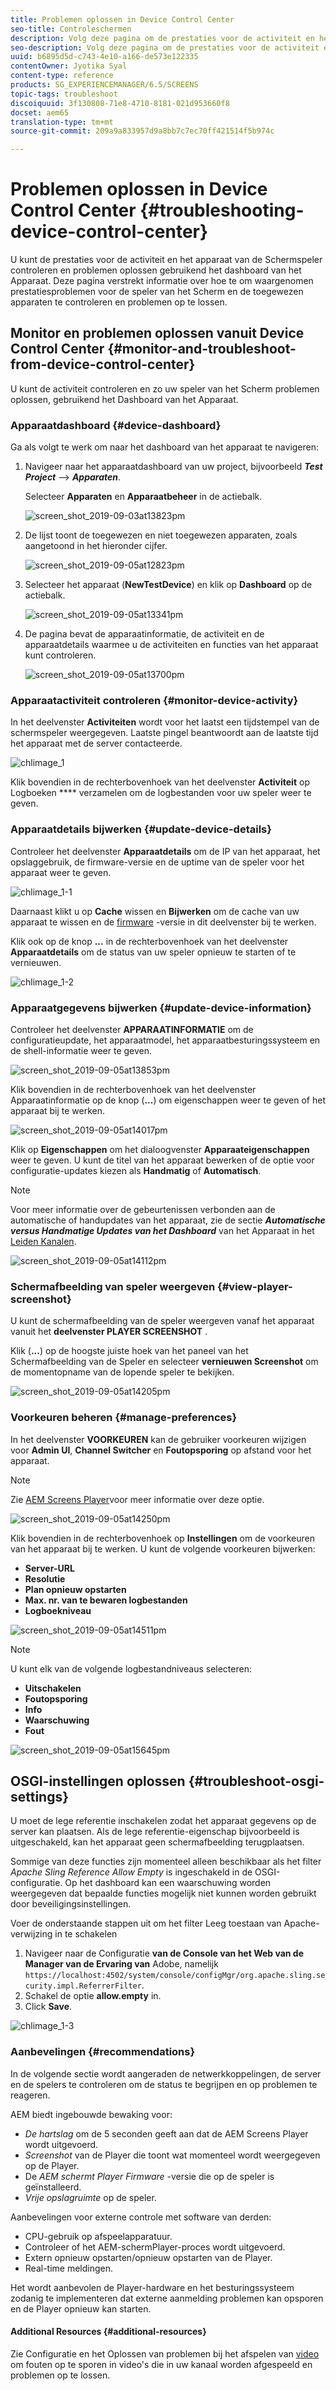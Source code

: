 ```yaml
---
title: Problemen oplossen in Device Control Center
seo-title: Controleschermen
description: Volg deze pagina om de prestaties voor de activiteit en het apparaat van de Schermspeler te controleren en problemen op te lossen gebruikend het dashboard van het Apparaat.
seo-description: Volg deze pagina om de prestaties voor de activiteit en het apparaat van de Schermspeler te controleren en problemen op te lossen gebruikend het dashboard van het Apparaat.
uuid: b6895d5d-c743-4e10-a166-de573e122335
contentOwner: Jyotika Syal
content-type: reference
products: SG_EXPERIENCEMANAGER/6.5/SCREENS
topic-tags: troubleshoot
discoiquuid: 3f130808-71e8-4710-8181-021d953660f8
docset: aem65
translation-type: tm+mt
source-git-commit: 209a9a833957d9a8bb7c7ec70ff421514f5b974c

---
```



# Problemen oplossen in Device Control Center {#troubleshooting-device-control-center}

U kunt de prestaties voor de activiteit en het apparaat van de Schermspeler controleren en problemen oplossen gebruikend het dashboard van het Apparaat. Deze pagina verstrekt informatie over hoe te om waargenomen prestatiesproblemen voor de speler van het Scherm en de toegewezen apparaten te controleren en problemen op te lossen.

## Monitor en problemen oplossen vanuit Device Control Center {#monitor-and-troubleshoot-from-device-control-center}

U kunt de activiteit controleren en zo uw speler van het Scherm problemen oplossen, gebruikend het Dashboard van het Apparaat.

### Apparaatdashboard {#device-dashboard}

Ga als volgt te werk om naar het dashboard van het apparaat te navigeren:

1. Navigeer naar het apparaatdashboard van uw project, bijvoorbeeld ***Test Project*** —> ***Apparaten***.

   Selecteer **Apparaten** en **Apparaatbeheer** in de actiebalk.

   ![screen_shot_2019-09-03at13823pm](assets/screen_shot_2019-09-03at13823pm.png)

1. De lijst toont de toegewezen en niet toegewezen apparaten, zoals aangetoond in het hieronder cijfer.

   ![screen_shot_2019-09-05at12823pm](assets/screen_shot_2019-09-05at12823pm.png)

1. Selecteer het apparaat (**NewTestDevice**) en klik op **Dashboard** op de actiebalk.

   ![screen_shot_2019-09-05at13341pm](assets/screen_shot_2019-09-05at13341pm.png)

1. De pagina bevat de apparaatinformatie, de activiteit en de apparaatdetails waarmee u de activiteiten en functies van het apparaat kunt controleren.

   ![screen_shot_2019-09-05at13700pm](assets/screen_shot_2019-09-05at13700pm.png)

### Apparaatactiviteit controleren {#monitor-device-activity}

In het deelvenster **Activiteiten** wordt voor het laatst een tijdstempel van de schermspeler weergegeven. Laatste pingel beantwoordt aan de laatste tijd het apparaat met de server contacteerde.

![chlimage_1](assets/chlimage_1.png)

Klik bovendien in de rechterbovenhoek van het deelvenster **Activiteit** op Logboeken **** verzamelen om de logbestanden voor uw speler weer te geven.

### Apparaatdetails bijwerken {#update-device-details}

Controleer het deelvenster **Apparaatdetails** om de IP van het apparaat, het opslaggebruik, de firmware-versie en de uptime van de speler voor het apparaat weer te geven.

![chlimage_1-1](assets/chlimage_1-1.png)

Daarnaast klikt u op **Cache** wissen en **Bijwerken** om de cache van uw apparaat te wissen en de [firmware](screens-glossary.md) -versie in dit deelvenster bij te werken.

Klik ook op de knop **...** in de rechterbovenhoek van het deelvenster **Apparaatdetails** om de status van uw speler opnieuw te starten of te vernieuwen.

![chlimage_1-2](assets/chlimage_1-2.png)

### Apparaatgegevens bijwerken {#update-device-information}

Controleer het deelvenster **APPARAATINFORMATIE** om de configuratieupdate, het apparaatmodel, het apparaatbesturingssysteem en de shell-informatie weer te geven.

![screen_shot_2019-09-05at13853pm](assets/screen_shot_2019-09-05at13853pm.png)

Klik bovendien in de rechterbovenhoek van het deelvenster Apparaatinformatie op de knop (**...**) om eigenschappen weer te geven of het apparaat bij te werken.

![screen_shot_2019-09-05at14017pm](assets/screen_shot_2019-09-05at14017pm.png)

Klik op **Eigenschappen** om het dialoogvenster **Apparaateigenschappen** weer te geven. U kunt de titel van het apparaat bewerken of de optie voor configuratie-updates kiezen als **Handmatig** of **Automatisch**.

>[!NOTE]
>
>Voor meer informatie over de gebeurtenissen verbonden aan de automatische of handupdates van het apparaat, zie de sectie ***Automatische versus Handmatige Updates van het Dashboard*** van het Apparaat in het [Leiden Kanalen](managing-channels.md).

![screen_shot_2019-09-05at14112pm](assets/screen_shot_2019-09-05at14112pm.png)

### Schermafbeelding van speler weergeven {#view-player-screenshot}

U kunt de schermafbeelding van de speler weergeven vanaf het apparaat vanuit het **deelvenster PLAYER SCREENSHOT** .

Klik (**...**) op de hoogste juiste hoek van het paneel van het Schermafbeelding van de Speler en selecteer **vernieuwen Screenshot** om de momentopname van de lopende speler te bekijken.

![screen_shot_2019-09-05at14205pm](assets/screen_shot_2019-09-05at14205pm.png)

### Voorkeuren beheren {#manage-preferences}

In het deelvenster **VOORKEUREN** kan de gebruiker voorkeuren wijzigen voor **Admin UI**, **Channel Switcher** en **Foutopsporing** op afstand voor het apparaat.

>[!NOTE]
>
>Zie [AEM Screens Player](working-with-screens-player.md)voor meer informatie over deze optie.

![screen_shot_2019-09-05at14250pm](assets/screen_shot_2019-09-05at14250pm.png)

Klik bovendien in de rechterbovenhoek op **Instellingen** om de voorkeuren van het apparaat bij te werken. U kunt de volgende voorkeuren bijwerken:

* **Server-URL**
* **Resolutie**
* **Plan opnieuw opstarten**
* **Max. nr. van te bewaren logbestanden**
* **Logboekniveau**

![screen_shot_2019-09-05at14511pm](assets/screen_shot_2019-09-05at14511pm.png)

>[!NOTE]
>
>U kunt elk van de volgende logbestandniveaus selecteren:
>
>* **Uitschakelen**
>* **Foutopsporing**
>* **Info**
>* **Waarschuwing**
>* **Fout**
>



![screen_shot_2019-09-05at15645pm](assets/screen_shot_2019-09-05at15645pm.png)

## OSGI-instellingen oplossen {#troubleshoot-osgi-settings}

U moet de lege referentie inschakelen zodat het apparaat gegevens op de server kan plaatsen. Als de lege referentie-eigenschap bijvoorbeeld is uitgeschakeld, kan het apparaat geen schermafbeelding terugplaatsen.

Sommige van deze functies zijn momenteel alleen beschikbaar als het filter *Apache Sling Reference Allow Empty* is ingeschakeld in de OSGI-configuratie. Op het dashboard kan een waarschuwing worden weergegeven dat bepaalde functies mogelijk niet kunnen worden gebruikt door beveiligingsinstellingen.

Voer de onderstaande stappen uit om het filter Leeg toestaan van Apache-verwijzing in te schakelen

1. Navigeer naar de Configuratie **van de Console van het Web van de Manager van de Ervaring van** Adobe, namelijk `https://localhost:4502/system/console/configMgr/org.apache.sling.security.impl.ReferrerFilter`.
1. Schakel de optie **allow.empty** in.
1. Click **Save**.

![chlimage_1-3](assets/chlimage_1-3.png)

### Aanbevelingen {#recommendations}

In de volgende sectie wordt aangeraden de netwerkkoppelingen, de server en de spelers te controleren om de status te begrijpen en op problemen te reageren.

AEM biedt ingebouwde bewaking voor:

* *De hartslag* om de 5 seconden geeft aan dat de AEM Screens Player wordt uitgevoerd.
* *Screenshot* van de Player die toont wat momenteel wordt weergegeven op de Player.
* De *AEM schermt Player Firmware* -versie die op de speler is geïnstalleerd.
* *Vrije opslagruimte* op de speler.

Aanbevelingen voor externe controle met software van derden:

* CPU-gebruik op afspeelapparatuur.
* Controleer of het AEM-schermPlayer-proces wordt uitgevoerd.
* Extern opnieuw opstarten/opnieuw opstarten van de Player.
* Real-time meldingen.

Het wordt aanbevolen de Player-hardware en het besturingssysteem zodanig te implementeren dat externe aanmelding problemen kan opsporen en de Player opnieuw kan starten.

#### Additional Resources {#additional-resources}

Zie Configuratie en het Oplossen van problemen bij het afspelen van [video](troubleshoot-videos.md) om fouten op te sporen in video&#39;s die in uw kanaal worden afgespeeld en problemen op te lossen.
